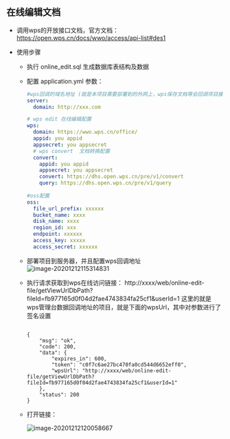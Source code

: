 ## 在线编辑文档

- 调用wps的开放接口文档，官方文档：https://open.wps.cn/docs/wwo/access/api-list#des1

- 使用步骤

  - 执行 online_edit.sql 生成数据库表结构及数据

  - 配置 application.yml 参数：

      

    ```yml
    #wps回调的域名地址 (就是本项目需要部署到的外网上，wps保存文档等会回调项目接口)
    server:
      domain: http://xxx.com
    
    # wps edit 在线编辑配置
    wps:
      domain: https://wwo.wps.cn/office/
      appid: you appid
      appsecret: you appsecret
      # wps convert  文档转换配置
      convert:
        appid: you appid
        appsecret: you appsecret
        convert: https://dhs.open.wps.cn/pre/v1/convert
        query: https://dhs.open.wps.cn/pre/v1/query
        
    #oss配置
    oss:
      file_url_prefix: xxxxxx
      bucket_name: xxxx
      disk_name: xxxx
      region_id: xxx
      endpoint: xxxxxx
      access_key: xxxxx
      access_secret: xxxxxx
    
    ```

  - 部署项目到服务器，并且配置wps回调地址![image-20201212115314831](https://github.com/DemoMeng/online-edit/blob/master/images/image-20201212115314831.png)
  - 执行请求获取到wps在线访问链接： http://xxxx/web/online-edit-file/getViewUrlDbPath?fileId=fb977165d0f04d2fae4743834fa25cf1&userId=1  这里的就是wps管理台数据回调地址的项目，就是下面的wpsUrl，其中对参数进行了签名设置

    ```
    
    {
        "msg": "ok",
        "code": 200,
        "data": {
            "expires_in": 600,
            "token": "c0f7c6ae27bc470fa0cd544d6652eff0",
            "wpsUrl": "http://xxxx/web/online-edit-file/getViewUrlDbPath?fileId=fb977165d0f04d2fae4743834fa25cf1&userId=1"
        },
        "status": 200
    }
    
    ```

  - 打开链接：

     ![image-20201212120058667](https://github.com/DemoMeng/online-edit/blob/master/images/image-20201212120058667.png)
              

​		   
